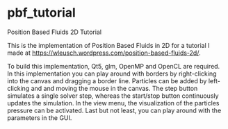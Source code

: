 # pbf_tutorial
Position Based Fluids 2D Tutorial

This is the implementation of Position Based Fluids in 2D for a tutorial I made at https://wleusch.wordpress.com/position-based-fluids-2d/.

To build this implementation, Qt5, glm, OpenMP and OpenCL are required. In this implementation you can play around with borders by right-clicking into the canvas and dragging a border line. Particles can be added by left-clicking and and moving the mouse in the canvas. The step button simulates a single solver step, whereas the start/stop button continuously updates the simulation. In the view menu, the visualization of the particles pressure can be activated. Last but not least, you can play around with the parameters in the GUI. 
